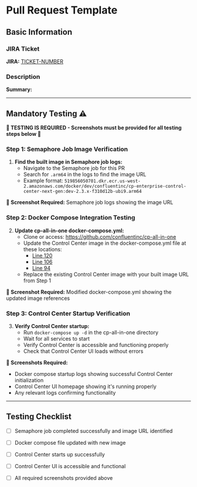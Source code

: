 # Pull Request Template

## Basic Information

### JIRA Ticket
<!-- Link to the JIRA ticket associated with this PR -->
**JIRA:** [TICKET-NUMBER](https://confluent.atlassian.net/browse/TICKET-NUMBER)

### Description
<!-- Provide a short, clear description of the change -->
**Summary:** 


---

## Mandatory Testing ⚠️

**🚨 TESTING IS REQUIRED - Screenshots must be provided for all testing steps below 🚨**

### Step 1: Semaphore Job Image Verification

1. **Find the built image in Semaphore job logs:**
   - Navigate to the Semaphore job for this PR
   - Search for `.arm64` in the logs to find the image URL
   - Example format: `519856050701.dkr.ecr.us-west-2.amazonaws.com/docker/dev/confluentinc/cp-enterprise-control-center-next-gen:dev-2.3.x-f310d12b-ubi9.arm64`

**📸 Screenshot Required:** Semaphore job logs showing the image URL

### Step 2: Docker Compose Integration Testing

2. **Update cp-all-in-one docker-compose.yml:**
   - Clone or access: https://github.com/confluentinc/cp-all-in-one
   - Update the Control Center image in the docker-compose.yml file at these locations:
     - [Line 120](https://github.com/confluentinc/cp-all-in-one/blob/master/cp-all-in-one/docker-compose.yml#L120)
     - [Line 106](https://github.com/confluentinc/cp-all-in-one/blob/master/cp-all-in-one/docker-compose.yml#L106)
     - [Line 94](https://github.com/confluentinc/cp-all-in-one/blob/master/cp-all-in-one/docker-compose.yml#L94)
   - Replace the existing Control Center image with your built image URL from Step 1

**📸 Screenshot Required:** Modified docker-compose.yml showing the updated image references

### Step 3: Control Center Startup Verification

3. **Verify Control Center startup:**
   - Run `docker-compose up -d` in the cp-all-in-one directory
   - Wait for all services to start
   - Verify Control Center is accessible and functioning properly
   - Check that Control Center UI loads without errors

**📸 Screenshots Required:** 
- Docker compose startup logs showing successful Control Center initialization
- Control Center UI homepage showing it's running properly
- Any relevant logs confirming functionality

---

## Testing Checklist

- [ ] Semaphore job completed successfully and image URL identified
- [ ] Docker compose file updated with new image
- [ ] Control Center starts up successfully
- [ ] Control Center UI is accessible and functional
- [ ] All required screenshots provided above

